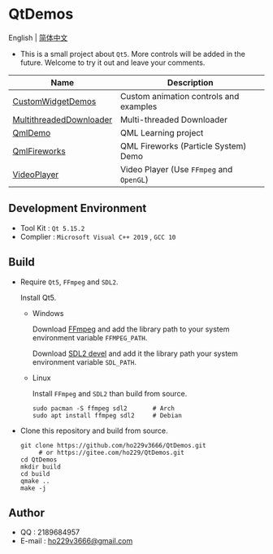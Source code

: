 # QtDemos
English | [简体中文](./README.CN.md)

* This is a small project about `Qt5`. More controls will be added in the future. Welcome to try it out and leave your comments.

| Name | Description              |
| ---- | ---------------- |
| [CustomWidgetDemos](./CustomWidgetDemos) | Custom animation controls and examples |
| [MultithreadedDownloader](./MultithreadedDownloader) | Multi-threaded Downloader |
| [QmlDemo](./QmlDemo) | QML Learning project |
| [QmlFireworks](./QmlFireworks) | QML Fireworks (Particle System) Demo |
| [VideoPlayer](./VideoPlayer) | Video Player (Use `FFmpeg` and `OpenGL`) |

## Development Environment
* Tool Kit : `Qt 5.15.2`
* Complier : `Microsoft Visual C++ 2019` , `GCC 10`

## Build
* Require `Qt5`, `FFmpeg` and `SDL2`.

  Install Qt5.
  * Windows

    Download [FFmpeg](https://github.com/BtbN/FFmpeg-Builds/releases) and add the library path to your system environment variable `FFMPEG_PATH`.

    Download [SDL2 devel](http://www.libsdl.org/download-2.0.php) and add it the library path your system environment variable `SDL_PATH`.

   * Linux

     Install `FFmpeg` and `SDL2` than build from source.
     ```shell
     sudo pacman -S ffmpeg sdl2       # Arch
     sudo apt install ffmpeg sdl2     # Debian
     ```

* Clone this repository and build from source.
  ```shell
  git clone https://github.com/ho229v3666/QtDemos.git
       # or https://gitee.com/ho229/QtDemos.git
  cd QtDemos
  mkdir build
  cd build
  qmake ..
  make -j
     ```

## Author
* QQ : 2189684957
* E-mail : <ho229v3666@gmail.com>
